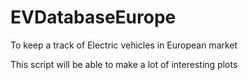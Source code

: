 # EVDatabaseEurope
To keep a track of Electric vehicles in European market

This script will be able to make a lot of interesting plots
